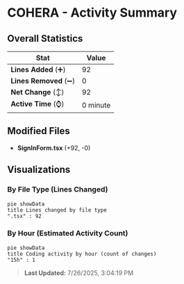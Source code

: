# COHERA - Activity Summary 

## Overall Statistics

| Stat                   | Value                                                             |
| ---------------------- | ----------------------------------------------------------------- |
| **Lines Added** (➕)   | 92                                          |
| **Lines Removed** (➖) | 0                                        |
| **Net Change** (↕)    | 92                |
| **Active Time** (⌚)   | 0 minute |


## Modified Files
- **SignInForm.tsx** (+92, -0)

## Visualizations

### By File Type (Lines Changed)

```mermaid
pie showData
title Lines changed by file type
".tsx" : 92
```

### By Hour (Estimated Activity Count)

```mermaid
pie showData
title Coding activity by hour (count of changes)
"15h" : 1
```


> **Last Updated:** 7/26/2025, 3:04:19 PM